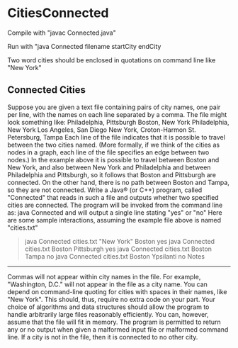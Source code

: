 # CitiesConnected

Compile with "javac Connected.java"


Run with "java Connected filename startCity endCity

Two word cities should be enclosed in quotations on command line like "New York"

Connected Cities
--------------------------------
Suppose you are given a text file containing pairs of city names, one pair per line, with the names on each line separated by a comma.
The file might look something like:
Philadelphia, Pittsburgh
Boston, New York
Philadelphia, New York
Los Angeles, San Diego
New York, Croton-Harmon
St. Petersburg, Tampa
Each line of the file indicates that it is possible to travel between the two cities named. (More formally, if we think of the cities as nodes
in a graph, each line of the file specifies an edge between two nodes.) In the example above it is possible to travel between Boston and
New York, and also between New York and Philadelphia and between Philadelphia and Pittsburgh, so it follows that Boston and
Pittsburgh are connected. On the other hand, there is no path between Boston and Tampa, so they are not connected.
Write a Java® (or C++) program, called "Connected" that reads in such a file and outputs whether two specified cities are connected.
The program will be invoked from the command line as:
java Connected <filename> <cityname1> <cityname2>
and will output a single line stating "yes" or "no"
Here are some sample interactions, assuming the example file above is named "cities.txt"
> java Connected cities.txt "New York" Boston
yes
> java Connected cities.txt Boston Pittsburgh
yes
> java Connected cities.txt Boston Tampa
no
> java Connected cities.txt Boston Ypsilanti
no
Notes
--------------------------------
Commas will not appear within city names in the file. For example, "Washington, D.C." will not appear in the file as a city name.
You can depend on command-line quoting for cities with spaces in their names, like "New York". This should, thus, require no
extra code on your part.
Your choice of algorithms and data structures should allow the program to handle arbitrarily large files reasonably efficiently.
You can, however, assume that the file will fit in memory.
The program is permitted to return any or no output when given a malformed input file or malformed command line.
If a city is not in the file, then it is connected to no other city.
